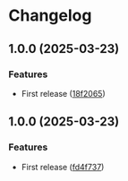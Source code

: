 # Changelog

## 1.0.0 (2025-03-23)


### Features

* First release ([18f2065](https://github.com/artmakh/dxvk-version-mananger/commit/18f20658c54c57243813f57d8037932aa3d79bb4))

## 1.0.0 (2025-03-23)


### Features

* First release ([fd4f737](https://github.com/artmakh/dxvk-version-mananger/commit/fd4f7371c7b1979631cc2a914d394ea34bcd5bf7))
